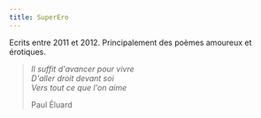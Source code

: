 ```yaml
---
title: SuperEro
---
```


Ecrits entre 2011 et 2012. Principalement des poèmes amoureux et érotiques.
<br>
<blockquote class="blockquote text-right">
  <p><em>Il suffit d'avancer pour vivre<br>
  D'aller droit devant soi<br>
  Vers tout ce que l'on aime</em></p>
  <footer class="blockquote-footer">Paul Éluard</footer>
</blockquote>
